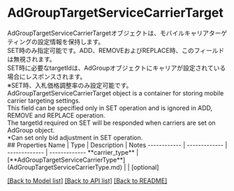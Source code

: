 # AdGroupTargetServiceCarrierTarget

<div lang=\"ja\"> AdGroupTargetServiceCarrierTargetオブジェクトは、モバイルキャリアターゲティングの設定情報を保持します。<br> SET時のみ指定可能です。ADD、REMOVEおよびREPLACE時、このフィールドは無視されます。<br> SET時に必要なtargetIdは、AdGroupオブジェクトにキャリアが設定されている場合にレスポンスされます。<br> ※SET時、入札価格調整率のみ設定可能です。 </div> <div lang=\"en\"> AdGroupTargetServiceCarrierTarget object is a container for storing mobile carrier targeting settings.<br> This field can be specified only in SET operation and is ignored in ADD, REMOVE and REPLACE operation.<br> The targetId required on SET will be responded when carriers are set on AdGroup object.<br> *Can set only bid adjustment in SET operation. </div> 
## Properties
Name | Type | Description | Notes
------------ | ------------- | ------------- | -------------
**carrier_type** | [**AdGroupTargetServiceCarrierType**](AdGroupTargetServiceCarrierType.md) |  | [optional] 

[[Back to Model list]](../README.md#documentation-for-models) [[Back to API list]](../README.md#documentation-for-api-endpoints) [[Back to README]](../README.md)


